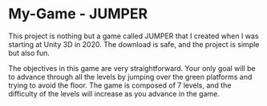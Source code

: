 # My-Game - JUMPER

This project is nothing but a game called JUMPER that I created when I was starting at Unity 3D in 2020. The download is safe, and the project is simple but also fun.

The objectives in this game are very straightforward. Your only goal will be to advance through all the levels by jumping over the green platforms and trying to avoid the floor.
The game is composed of 7 levels, and the difficulty of the levels will increase as you advance in the game.

